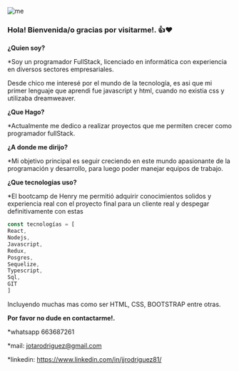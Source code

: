![me](https://user-images.githubusercontent.com/65400450/221417673-143d4b45-b070-40f1-99af-67204874a3d3.png)


### Hola! Bienvenida/o gracias por visitarme!. 👍❤

**¿Quien soy?**

*Soy un programador FullStack, licenciado en informática con 
experiencia en diversos sectores empresariales.


Desde chico me interesé por el mundo de la tecnología, es asi que mi primer lenguaje que aprendi fue javascript y html, cuando no existia css y utilizaba dreamweaver.

**¿Que Hago?**

*Actualmente me dedico a realizar proyectos que me permiten crecer como programador fullStack.

**¿A donde me dirijo?**

*Mi objetivo principal es seguir creciendo en este mundo apasionante de la programación y desarrollo, para luego poder manejar equipos de trabajo.

**¿Que tecnologias uso?**

*El bootcamp de Henry me permitió adquirir conocimientos solidos y experiencia real con el proyecto final para un cliente real y despegar definitivamente con estas 

```js
const tecnologías = [
React,
Nodejs,
Javascript,
Redux,
Posgres,
Sequelize,
Typescript,
Sql,
GIT
]
``` 

Incluyendo muchas mas como ser HTML, CSS, BOOTSTRAP entre otras.

**Por favor no dude en contactarme!.**

*whatsapp 663687261

*mail: jotarodriguez@gmail.com

*linkedin: https://www.linkedin.com/in/jjrodriguez81/


